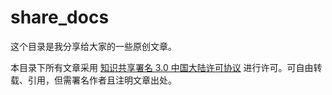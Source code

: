 # share_docs

这个目录是我分享给大家的一些原创文章。

本目录下所有文章采用 [知识共享署名 3.0 中国大陆许可协议](http://creativecommons.org/licenses/by/3.0/cn) 进行许可。可自由转载、引用，但需署名作者且注明文章出处。
